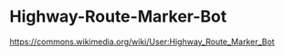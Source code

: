 Highway-Route-Marker-Bot
========================

https://commons.wikimedia.org/wiki/User:Highway_Route_Marker_Bot
